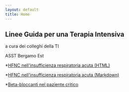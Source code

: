 ```yaml
---
layout: default
title: Home
---
```




## Linee Guida per una Terapia Intensiva
a cura dei colleghi della TI

ASST Bergamo Est 

*[HFNC nell'insufficienza respiratoria acuta (HTML)](https://kapefier.github.io//hfnc5.xhtml)


*[HFNC nell'insufficienza respiratoria acuta (Markdown)](hfnc6.md)


*[Beta-bloccanti nel paziente critico](betablokkirev23.xhtml)
